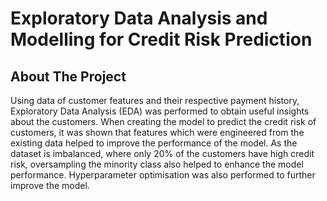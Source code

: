 # Exploratory Data Analysis and Modelling for Credit Risk Prediction



## About The Project

Using data of customer features and their respective payment history, Exploratory Data Analysis (EDA) was performed to obtain useful insights about the customers. When creating the model to predict the credit risk of customers, it was shown that features which were engineered from the existing data helped to improve the performance of the model. As the dataset is imbalanced, where only 20% of the customers have high credit risk, oversampling the minority class also helped to enhance the model performance. Hyperparameter optimisation was also performed to further improve the model.  

